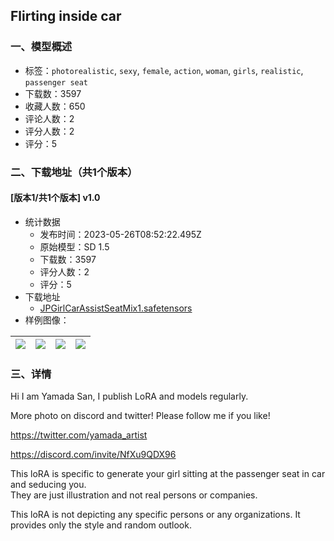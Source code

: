 ## Flirting inside car 
### 一、模型概述

- 标签：`photorealistic`, `sexy`, `female`, `action`, `woman`, `girls`, `realistic`, `passenger seat`
- 下载数：3597
- 收藏人数：650
- 评论人数：2
- 评分人数：2
- 评分：5

### 二、下载地址（共1个版本）

#### [版本1/共1个版本] v1.0

- 统计数据
  - 发布时间：2023-05-26T08:52:22.495Z
  - 原始模型：SD 1.5
  - 下载数：3597
  - 评分人数：2
  - 评分：5
- 下载地址
  - [JPGirlCarAssistSeatMix1.safetensors](https://civitai.com/api/download/models/81579)
- 样例图像：

| <img src="https://image.civitai.com/xG1nkqKTMzGDvpLrqFT7WA/878a8b01-99f0-49c0-9c61-dcffc6fee777/width=450/927088.jpeg" /> | <img src="https://image.civitai.com/xG1nkqKTMzGDvpLrqFT7WA/43a19f78-f6b6-4a34-8b92-ba158f1bac73/width=450/916450.jpeg" /> | <img src="https://image.civitai.com/xG1nkqKTMzGDvpLrqFT7WA/f5771431-1b08-4718-82a2-6e169ac5496c/width=450/916452.jpeg" /> | <img src="https://image.civitai.com/xG1nkqKTMzGDvpLrqFT7WA/c487393b-fcef-46b4-8694-a309cedae23f/width=450/927087.jpeg" /> |
| ---- | ---- | ---- | ---- |


### 三、详情
<p>Hi I am Yamada San, I publish LoRA and models regularly.</p><p>More photo on discord and twitter! Please follow me if you like!</p><p><a target="_blank" rel="ugc" href="https://twitter.com/yamada_artist">https://twitter.com/yamada_artist</a></p><p><a target="_blank" rel="ugc" href="https://discord.com/invite/NfXu9QDX96">https://discord.com/invite/NfXu9QDX96</a></p><p></p><p>This loRA is specific to generate your girl sitting at the passenger seat in car and seducing you.<br />They are just illustration and not real persons or companies.</p><p></p><p>This loRA is not depicting any specific persons or any organizations. It provides only the style and random outlook.</p>